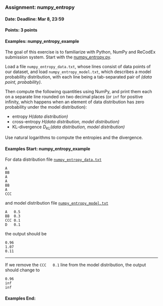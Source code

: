 ### Assignment: numpy_entropy
#### Date: Deadline: Mar 8, 23:59
#### Points: 3 points
#### Examples: numpy_entropy_example

The goal of this exercise is to familiarize with Python, NumPy and ReCodEx
submission system. Start with the
[numpy_entropy.py](https://github.com/ufal/npfl114/tree/master/labs/01/numpy_entropy.py).

Load a file `numpy_entropy_data.txt`, whose lines consist of data points of our
dataset, and load `numpy_entropy_model.txt`, which describes a model probability distribution,
with each line being a tab-separated pair of _(data point, probability)_.

Then compute the following quantities using NumPy, and print them each on
a separate line rounded on two decimal places (or `inf` for positive infinity,
which happens when an element of data distribution has zero probability
under the model distribution):
- entropy _H(data distribution)_
- cross-entropy _H(data distribution, model distribution)_
- KL-divergence _D<sub>KL</sub>(data distribution, model distribution)_

Use natural logarithms to compute the entropies and the divergence.

#### Examples Start: numpy_entropy_example
For data distribution file [`numpy_entropy_data.txt`](https://github.com/ufal/npfl114/tree/master/labs/01/numpy_entropy_data.txt)
```
A
BB
A
A
BB
A
CCC
```
and model distribution file [`numpy_entropy_model.txt`](https://github.com/ufal/npfl114/tree/master/labs/01/numpy_entropy_model.txt)
```
A	0.5
BB	0.3
CCC	0.1
D	0.1
```
the output should be
```
0.96
1.07
0.11
```
---
If we remove the `CCC	0.1` line from the model distribution, the output should
change to
```
0.96
inf
inf
```
#### Examples End:
